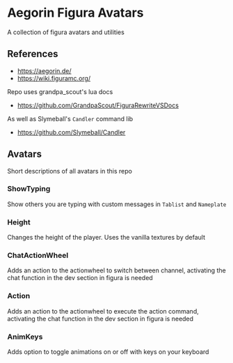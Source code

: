# Aegorin Figura Avatars
A collection of figura avatars and utilities

## References
- https://aegorin.de/
- https://wiki.figuramc.org/

Repo uses grandpa_scout's lua docs
- https://github.com/GrandpaScout/FiguraRewriteVSDocs

As well as Slymeball's `Candler` command lib
- https://github.com/Slymeball/Candler

## Avatars
Short descriptions of all avatars in this repo

### ShowTyping
Show others you are typing with custom messages in `Tablist` and `Nameplate`

### Height
Changes the height of the player. Uses the vanilla textures by default

### ChatActionWheel
Adds an action to the actionwheel to switch between channel, activating the chat function in the dev section in figura is needed

### Action
Adds an action to the actionwheel to execute the action command, activating the chat function in the dev section in figura is needed

### AnimKeys
Adds option to toggle animations on or off with keys on your keyboard
